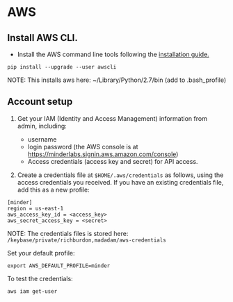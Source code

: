 # AWS

## Install AWS CLI.

* Install the AWS command line tools following the
   [installation guide.](http://docs.aws.amazon.com/cli/latest/userguide/installing.html)

```
pip install --upgrade --user awscli
```

NOTE: This installs aws here: ~/Library/Python/2.7/bin (add to .bash_profile)

## Account setup

1. Get your IAM (Identity and Access Management) information from admin, including:
    * username
    * login password (the AWS console is at https://minderlabs.signin.aws.amazon.com/console)
    * Access credentials (access key and secret) for API access.

1. Create a credentials file at `$HOME/.aws/credentials` as follows, using the access credentials
   you received. If you have an existing credentials file, add this as a new profile:

```
[minder]
region = us-east-1
aws_access_key_id = <access_key>
aws_secret_access_key = <secret>
```

NOTE: The credentials files is stored here: `/keybase/private/richburdon,madadam/aws-credentials`

Set your default profile:

```
export AWS_DEFAULT_PROFILE=minder
```

To test the credentials:

```
aws iam get-user
```
